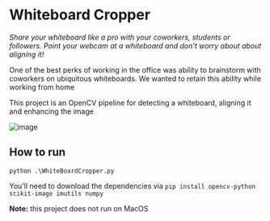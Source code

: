 # Whiteboard Cropper
_Share your whiteboard like a pro with your coworkers, students or followers.
Point your webcam at a whiteboard and don't worry about about aligning it!_

One of the best perks of working in the office was ability to brainstorm with coworkers on ubiquitous whiteboards. We wanted to retain this ability while working from home

This project is an OpenCV pipeline for detecting a whiteboard, aligning it and enhancing the image

![image](https://user-images.githubusercontent.com/1673956/88862372-00260980-d1b5-11ea-8d53-bcd15c04f5af.png)

## How to run
`python .\WhiteBoardCropper.py`

You'll need to download the dependencies via `pip install opencv-python scikit-image imutils numpy` 

**Note:** this project does not run on MacOS
